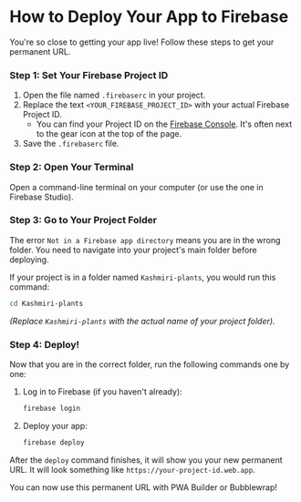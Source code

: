 # How to Deploy Your App to Firebase

You're so close to getting your app live! Follow these steps to get your permanent URL.

### Step 1: Set Your Firebase Project ID

1.  Open the file named `.firebaserc` in your project.
2.  Replace the text `<YOUR_FIREBASE_PROJECT_ID>` with your actual Firebase Project ID.
    *   You can find your Project ID on the [Firebase Console](https://console.firebase.google.com/). It's often next to the gear icon at the top of the page.
3.  Save the `.firebaserc` file.

### Step 2: Open Your Terminal

Open a command-line terminal on your computer (or use the one in Firebase Studio).

### Step 3: Go to Your Project Folder

The error `Not in a Firebase app directory` means you are in the wrong folder. You need to navigate into your project's main folder before deploying.

If your project is in a folder named `Kashmiri-plants`, you would run this command:
```bash
cd Kashmiri-plants
```
*(Replace `Kashmiri-plants` with the actual name of your project folder).*

### Step 4: Deploy!

Now that you are in the correct folder, run the following commands one by one:

1.  Log in to Firebase (if you haven't already):
    ```bash
    firebase login
    ```
2.  Deploy your app:
    ```bash
    firebase deploy
    ```

After the `deploy` command finishes, it will show you your new permanent URL. It will look something like `https://your-project-id.web.app`.

You can now use this permanent URL with PWA Builder or Bubblewrap!
